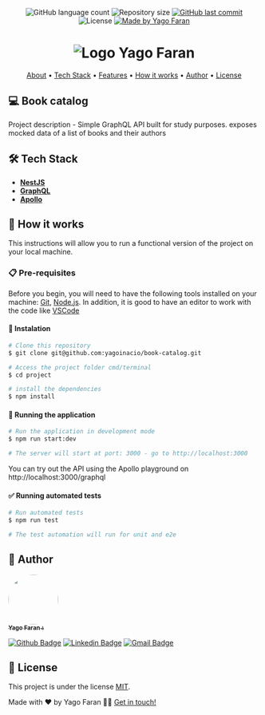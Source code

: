 <p align="center">
  <img alt="GitHub language count" src="https://img.shields.io/github/languages/count/yagoinacio/book-catalog?color=353949">

  <img alt="Repository size" src="https://img.shields.io/github/repo-size/yagoinacio/book-catalog">

  <a href="https://github.com/yagoinacio/book-catalog/commits/main">
    <img alt="GitHub last commit" src="https://img.shields.io/github/last-commit/yagoinacio/book-catalog">
  </a>

   <img alt="License" src="https://img.shields.io/badge/license-MIT-brightgreen">

  <a href="https://yagofaran.dev">
    <img alt="Made by Yago Faran" src="https://img.shields.io/badge/made_by-Yago_Faran-353949">
  </a>
</p>

<h1 align="center">
    <img alt="Logo Yago Faran" title="#YagoFaran" src="https://portfolio.yagofaran.dev/api/images/logo.svg" />
</h1>

<p align="center">
 <a href="#-project-title">About</a> •
 <a href="#-tech-stack">Tech Stack</a> • 
 <a href="#-features">Features</a> •
 <!-- <a href="#-layout">Layout</a> •  -->
 <a href="#-how-it-works">How it works</a> • 
 <!-- <a href="#-contributors">Contributors</a> •  -->
 <a href="#-author">Author</a> • 
 <a href="#-license">License</a>
</p>

## 💻 Book catalog

Project description - Simple GraphQL API built for study purposes. exposes mocked data of a list of books and their authors

## 🛠 Tech Stack

- **[NestJS](https://nestjs.com)**
- **[GraphQL](https://graphql.org)**
- **[Apollo](https://www.apollographql.com)**

## 🚀 How it works

This instructions will allow you to run a functional version of the project on your local machine.

### 📋 Pre-requisites

Before you begin, you will need to have the following tools installed on your machine:
[Git](https://git-scm.com), [Node.js](https://nodejs.org/en/).
In addition, it is good to have an editor to work with the code like [VSCode](https://code.visualstudio.com/)

#### 🔧 Instalation

```bash
# Clone this repository
$ git clone git@github.com:yagoinacio/book-catalog.git

# Access the project folder cmd/terminal
$ cd project

# install the dependencies
$ npm install
```

#### 🎲 Running the application

```bash
# Run the application in development mode
$ npm run start:dev

# The server will start at port: 3000 - go to http://localhost:3000
```

You can try out the API using the Apollo playground on http://localhost:3000/graphql

#### ✅ Running automated tests

```bash
# Run automated tests
$ npm run test

# The test automation will run for unit and e2e
```

## 🦸 Author

<a href="https://yagofaran.dev">
 <img style="border-radius: 50%;" src="https://avatars.githubusercontent.com/yagoinacio" width="100px;" alt=""/>
 <br />
 <sub><b>Yago Faran 💧</b></sub>
</a>

[![Github Badge](https://img.shields.io/badge/-YagoInacio-gray?style=flat-square&labelColor=gray&logo=github&logoColor=white&link=https://github.com/yagoinacio)](https://github.com/yagoinacio)
[![Linkedin Badge](https://img.shields.io/badge/-Yago-blue?style=flat-square&logo=Linkedin&logoColor=white&link=https://www.linkedin.com/in/yagoinacio/)](https://www.linkedin.com/in/yagoinacio/)
[![Gmail Badge](https://img.shields.io/badge/-yagofaran@gmail.com-c14438?style=flat-square&logo=Gmail&logoColor=white&link=mailto:yagofaran@gmail.com)](mailto:yagofaran@gmail.com)

## 📝 License

This project is under the license [MIT](./LICENSE).

Made with ❤️ by Yago Faran 👋🏽 [Get in touch!](https://www.linkedin.com/in/yagoinacio/)
